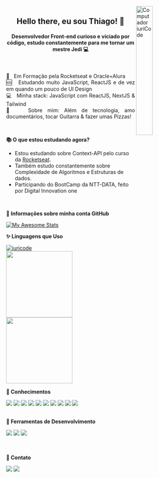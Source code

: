 
  <img src="https://raw.githubusercontent.com/MicaelliMedeiros/micaellimedeiros/master/image/computer-illustration.png"  width="30%" align="right" alt="Computador iuriCode" />
  
  <h2 align="center"> Hello there, eu sou Thiago! 🦊</h2>
  <h4 align="center"> Desenvolvedor Front-end curioso e viciado por código, estudo constantemente para me tornar um mestre Jedi 💻 </h4>
<br>

 <p align="justify">
  🚀 &nbsp; Em Formação pela Rocketseat e Oracle+Alura <br/>
  🆘 &nbsp; Estudando muito JavaScript, ReactJS e de vez em quando um pouco de UI Design <br/>
  💻 &nbsp; Minha stack: JavaScript com ReactJS, NextJS & Tailwind <br/> 
  💬 &nbsp; Sobre mim: Além de tecnologia, amo documentários, tocar Guitarra & fazer umas Pizzas! </p>
<br>

**📚 O que estou estudando agora?**

- Estou estudando sobre Context-API pelo curso da [Rocketseat](https://www.rocketseat.com.br/).
- Também estudo constantemente sobre Complexidade de Algoritmos e Estruturas de dados.
- Participando do BootCamp da NTT-DATA, feito por Digital Innovation one
<br>

**📢 Informações sobre minha conta GitHub**

  [![My Awesome Stats](https://awesome-github-stats.azurewebsites.net/user-stats/timabuntu?cardType=octocat)](https://git.io/awesome-stats-card)
<br>

**✨ Linguagens que Uso**

  [![iuricode](https://github-readme-stats.vercel.app/api/top-langs/?username=timabuntu&hide=html,html&layout=compact&theme=default)](https://github.com/anuraghazra/github-readme-stats)
  <br>
  <img height="180em" src="https://github-readme-stats.vercel.app/api?username=timabuntu&show_icons=true&theme=dracula&include_all_commits=true&count_private=true"/>
  <img height="180em" src="https://github-readme-stats.vercel.app/api/top-langs/?username=timabuntu&layout=compact&langs_count=7&theme=dracula"/>

**🧠 Conhecimentos**
<div>
 <a href="https://github.com/timabuntu"> <img src="https://img.shields.io/badge/git-%23F05033.svg?style=for-the-badge&logo=git&logoColor=white" /></a>
 <a href="https://github.com/timabuntu"><img src="https://img.shields.io/badge/JavaScript-323330?style=for-the-badge&logo=javascript&logoColor=F7DF1E"/></a>
 <a href="https://github.com/timabuntu"> <img src="https://img.shields.io/badge/html5-%23E34F26.svg?style=for-the-badge&logo=html5&logoColor=white"/></a>
 <a href="https://github.com/timabuntu"> <img src="https://img.shields.io/badge/css3-%231572B6.svg?style=for-the-badge&logo=css3&logoColor=white"/></a>
 <a href="https://github.com/timabuntu"><img src="https://img.shields.io/badge/SASS-hotpink.svg?style=for-the-badge&logo=SASS&logoColor=white"/></a>
 <a href="https://github.com/timabuntu"> <img src="https://img.shields.io/badge/React-20232A?style=for-the-badge&logo=react&logoColor=61DAFB" /></a>
 <a href="https://github.com/timabuntu"> <img src="https://img.shields.io/badge/TypeScript-007ACC?style=for-the-badge&logo=typescript&logoColor=white" /></a>
 <a href="https://github.com/timabuntu"> <img src="https://img.shields.io/badge/Tailwind_CSS-38B2AC?style=for-the-badge&logo=tailwind-css&logoColor=white" /></a>
 <a href="https://github.com/timabuntu"> <img src="https://img.shields.io/badge/styled--components-DB7093?logo=styled-components&logoColor=white&style=for-the-badge" /></a> 
 <a href="https://github.com/timabuntu"> <img src="https://img.shields.io/badge/Next-black?logo=next.js&logoColor=white&style=for-the-badge" /></a>

 
</div>
<br>


**🔧 Ferramentas de Desenvolvimento**

<div>
   <a href="https://github.com/timabuntu"> <img src="https://img.shields.io/badge/Linux-FCC624?style=for-the-badge&logo=linux&logoColor=black" /></a>
   <a href="https://github.com/timabuntu"> <img src="https://img.shields.io/badge/Visual%20Studio%20Code-0078d7.svg?style=for-the-badge&logo=visual-studio-code&logoColor=white" /></a>
   <a href="https://github.com/timabuntu"> <img src="https://img.shields.io/badge/figma-%23F24E1E.svg?style=for-the-badge&logo=figma&logoColor=white" /></a>
</div>
<br>

<div align="justify">
 <br>

**💌  Contato**

 <a href="https://www.linkedin.com/in/thiago-lopes-mello/"> <img src="https://img.shields.io/badge/linkedin-%230077B5.svg?logo=linkedin&logoColor=white&style=for-the-badge" /></a>
 <a href="mailto:thiagogv2@hotmail.com"> <img src="https://img.shields.io/badge/Microsoft_Outlook-0078D4?logo=microsoft-outlook&logoColor=white&style=for-the-badge" /></a>

 
</div>



